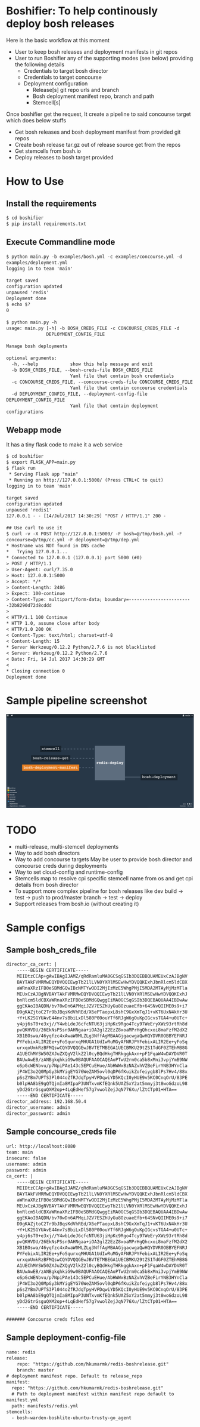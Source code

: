 # Boshifier: To help continously deploy bosh releases

Here is the basic workflow at this moment
* User to keep bosh releases and deployment manifests in git repos
* User to run Boshifier any of the supporting modes (see below) providing the following details
  * Credentials to target bosh director
  * Credentials to target concourse
  * Deployment configuration
    * Release[s] git repo urls and branch
    * Bosh deployment manifest repo, branch and path
    * Stemcell[s]

Once boshifier get the request, It create a pipeline to said concourse target which does below stuffs

* Get bosh releases and bosh deployment manifest from provided git repos
* Create bosh release tar.gz out of release source get from the repos
* Get stemcells from bosh.io
* Deploy releases to bosh target provided

# How to Use

## Install the requirements
```
$ cd boshifier
$ pip install requirements.txt
```

## Execute Commandline mode
```
$ python main.py -b examples/bosh.yml -c examples/concourse.yml -d examples/deployment.yml
logging in to team 'main'

target saved
configuration updated
unpaused 'redis'
Deployment done
$ echo $?
0

$ python main.py -h
usage: main.py [-h] -b BOSH_CREDS_FILE -c CONCOURSE_CREDS_FILE -d
               DEPLOYMENT_CONFIG_FILE

Manage bosh deployments

optional arguments:
  -h, --help            show this help message and exit
  -b BOSH_CREDS_FILE, --bosh-creds-file BOSH_CREDS_FILE
                        Yaml file that contain bosh credentials
  -c CONCOURSE_CREDS_FILE, --concourse-creds-file CONCOURSE_CREDS_FILE
                        Yaml file that contain concourse credentials
  -d DEPLOYMENT_CONFIG_FILE, --deployment-config-file DEPLOYMENT_CONFIG_FILE
                        Yaml file that contain deployment configurations

```

## Webapp mode
It has a tiny flask code to make it a web service

```
$ cd boshifier
$ export FLASK_APP=main.py
$ flask run 
 * Serving Flask app "main"
 * Running on http://127.0.0.1:5000/ (Press CTRL+C to quit)
logging in to team 'main'

target saved
configuration updated
unpaused 'redis1'
127.0.0.1 - - [14/Jul/2017 14:30:29] "POST / HTTP/1.1" 200 -

## Use curl to use it
$ curl -v -X POST http://127.0.0.1:5000/ -F bosh=@/tmp/bosh.yml -F concourse=@/tmp/cc.yml -F deployment=@/tmp/dep.yml
* Hostname was NOT found in DNS cache
*   Trying 127.0.0.1...
* Connected to 127.0.0.1 (127.0.0.1) port 5000 (#0)
> POST / HTTP/1.1
> User-Agent: curl/7.35.0
> Host: 127.0.0.1:5000
> Accept: */*
> Content-Length: 2486
> Expect: 100-continue
> Content-Type: multipart/form-data; boundary=------------------------32b8290d72d8cddd
> 
< HTTP/1.1 100 Continue
* HTTP 1.0, assume close after body
< HTTP/1.0 200 OK
< Content-Type: text/html; charset=utf-8
< Content-Length: 15
* Server Werkzeug/0.12.2 Python/2.7.6 is not blacklisted
< Server: Werkzeug/0.12.2 Python/2.7.6
< Date: Fri, 14 Jul 2017 14:30:29 GMT
< 
* Closing connection 0
Deployment done

```

# Sample pipeline screenshot
![Sample Pipeline](images/pipeline.png)

# TODO
* multi-release, multi-stemcell deployments
* Way to add bosh directors
* Way to add concourse targets
    May be user to provide bosh director and concourse creds during deployments
* Way to set cloud-config and runtime-config
* Stemcells map to resolve cpi specific stemcell name from os and get cpi details from bosh director
* To support more complex pipeline for bosh releases like dev build -> test -> push to prod/master branch -> test -> deploy
* Support releases from bosh.io (without creating it)

# Sample configs

## Sample bosh_creds_file
```
director_ca_cert: |
    -----BEGIN CERTIFICATE-----
    MIIDtzCCAp+gAwIBAgIJAMZ/qRdRamluMA0GCSqGSIb3DQEBBQUAMEUxCzAJBgNV
    BAYTAkFVMRMwEQYDVQQIEwpTb21lLVN0YXRlMSEwHwYDVQQKExhJbnRlcm5ldCBX
    aWRnaXRzIFB0eSBMdGQwIBcNMTYwODI2MjIzMzE5WhgPMjI5MDA2MTAyMjMzMTla
    MEUxCzAJBgNVBAYTAkFVMRMwEQYDVQQIEwpTb21lLVN0YXRlMSEwHwYDVQQKExhJ
    bnRlcm5ldCBXaWRnaXRzIFB0eSBMdGQwggEiMA0GCSqGSIb3DQEBAQUAA4IBDwAw
    ggEKAoIBAQDN/bv70wDn6APMqiJZV7ESZhUyGu8OzuaeEfb+64SNvQIIME0s9+i7
    D9gKAZjtoC2Tr9bJBqsKdVhREd/X6ePTaopxL8shC9GxXmTqJ1+vKT6UxN4kHr3U
    +Y+LK2SGYUAvE44nv7sBbiLxDl580P00ouYTf6RJgW6gOuKpIGcvsTGA4+u0UTc+
    y4pj6sT0+e3xj//Y4wbLdeJ6cfcNTU63jiHpKc9Rgo4Tcy97WeEryXWz93rtRh8d
    pvQKHVDU/26EkNsPSsn9AHNgaa+iOA2glZ2EzZ8xoaMPrHgQhcxoi8maFzfM2dX2
    XB1BOswa/46yqfzc4xAwaW0MLZLg3NffAgMBAAGjgacwgaQwHQYDVR0OBBYEFNRJ
    PYFebixALIR2Ee+yFoSqurxqMHUGA1UdIwRuMGyAFNRJPYFebixALIR2Ee+yFoSq
    urxqoUmkRzBFMQswCQYDVQQGEwJBVTETMBEGA1UECBMKU29tZS1TdGF0ZTEhMB8G
    A1UEChMYSW50ZXJuZXQgV2lkZ2l0cyBQdHkgTHRkggkAxn+pF1FqaW4wDAYDVR0T
    BAUwAwEB/zANBgkqhkiG9w0BAQUFAAOCAQEAoPTwU2rm0ca5b8xMni3vpjYmB9NW
    oSpGcWENbvu/p7NpiPAe143c5EPCuEHue/AbHWWxBzNAZvhVZBeFirYNB3HYnCla
    jP4WI3o2Q0MpGy3kMYigEYG76WeZAM5ovl0qDP6fKuikZofeiygb8lPs7Hv4/88x
    pSsZYBm7UPTS3Pl044oZfRJdqTpyHVPDqwiYD5KQcI0yHUE9v5KC0CnqOrU/83PE
    b0lpHA8bE9gQTQjmIa8MIpaP3UNTxvmKfEQnk5UAZ5xY2at5mmyj3t8woGdzoL98
    yDd2GtrGsguQXM2op+4LqEdHef57g7vwolZejJqN776Xu/lZtCTp01+HTA==
    -----END CERTIFICATE-----
director_address: 192.168.50.4
director_username: admin
director_password: admin
```

## Sample concourse_creds file

```
url: http://localhost:8080
team: main
insecure: false
username: admin
password: admin
ca_cert: |
    -----BEGIN CERTIFICATE-----
    MIIDtzCCAp+gAwIBAgIJAMZ/qRdRamluMA0GCSqGSIb3DQEBBQUAMEUxCzAJBgNV
    BAYTAkFVMRMwEQYDVQQIEwpTb21lLVN0YXRlMSEwHwYDVQQKExhJbnRlcm5ldCBX
    aWRnaXRzIFB0eSBMdGQwIBcNMTYwODI2MjIzMzE5WhgPMjI5MDA2MTAyMjMzMTla
    MEUxCzAJBgNVBAYTAkFVMRMwEQYDVQQIEwpTb21lLVN0YXRlMSEwHwYDVQQKExhJ
    bnRlcm5ldCBXaWRnaXRzIFB0eSBMdGQwggEiMA0GCSqGSIb3DQEBAQUAA4IBDwAw
    ggEKAoIBAQDN/bv70wDn6APMqiJZV7ESZhUyGu8OzuaeEfb+64SNvQIIME0s9+i7
    D9gKAZjtoC2Tr9bJBqsKdVhREd/X6ePTaopxL8shC9GxXmTqJ1+vKT6UxN4kHr3U
    +Y+LK2SGYUAvE44nv7sBbiLxDl580P00ouYTf6RJgW6gOuKpIGcvsTGA4+u0UTc+
    y4pj6sT0+e3xj//Y4wbLdeJ6cfcNTU63jiHpKc9Rgo4Tcy97WeEryXWz93rtRh8d
    pvQKHVDU/26EkNsPSsn9AHNgaa+iOA2glZ2EzZ8xoaMPrHgQhcxoi8maFzfM2dX2
    XB1BOswa/46yqfzc4xAwaW0MLZLg3NffAgMBAAGjgacwgaQwHQYDVR0OBBYEFNRJ
    PYFebixALIR2Ee+yFoSqurxqMHUGA1UdIwRuMGyAFNRJPYFebixALIR2Ee+yFoSq
    urxqoUmkRzBFMQswCQYDVQQGEwJBVTETMBEGA1UECBMKU29tZS1TdGF0ZTEhMB8G
    A1UEChMYSW50ZXJuZXQgV2lkZ2l0cyBQdHkgTHRkggkAxn+pF1FqaW4wDAYDVR0T
    BAUwAwEB/zANBgkqhkiG9w0BAQUFAAOCAQEAoPTwU2rm0ca5b8xMni3vpjYmB9NW
    oSpGcWENbvu/p7NpiPAe143c5EPCuEHue/AbHWWxBzNAZvhVZBeFirYNB3HYnCla
    jP4WI3o2Q0MpGy3kMYigEYG76WeZAM5ovl0qDP6fKuikZofeiygb8lPs7Hv4/88x
    pSsZYBm7UPTS3Pl044oZfRJdqTpyHVPDqwiYD5KQcI0yHUE9v5KC0CnqOrU/83PE
    b0lpHA8bE9gQTQjmIa8MIpaP3UNTxvmKfEQnk5UAZ5xY2at5mmyj3t8woGdzoL98
    yDd2GtrGsguQXM2op+4LqEdHef57g7vwolZejJqN776Xu/lZtCTp01+HTA==
    -----END CERTIFICATE-----

####### Concourse creds files end
```

## Sample deployment-config-file

```
name: redis
release:
    repo: "https://github.com/hkumarmk/redis-boshrelease.git"
    branch: master
# deployment manifest repo. Default to release_repo
manifest:
  repo: "https://github.com/hkumarmk/redis-boshrelease.git"
  # Path to deployment manifest within manifest repo default to manifest.yml
  path: manifests/redis.yml
stemcells:
  - bosh-warden-boshlite-ubuntu-trusty-go_agent
```
